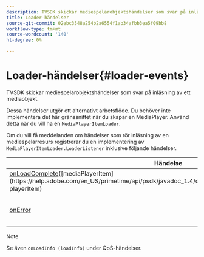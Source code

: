 ```yaml
---
description: TVSDK skickar mediespelarobjektshändelser som svar på inläsning av ett mediaobjekt.
title: Loader-händelser
source-git-commit: 02ebc3548a254b2a6554f1ab34afbb3ea5f09bb8
workflow-type: tm+mt
source-wordcount: '140'
ht-degree: 0%

---
```


# Loader-händelser{#loader-events}

TVSDK skickar mediespelarobjektshändelser som svar på inläsning av ett mediaobjekt.

Dessa händelser utgör ett alternativt arbetsflöde. Du behöver inte implementera det här gränssnittet när du skapar en MediaPlayer. Använd detta när du vill ha en `MediaPlayerItemLoader`.

Om du vill få meddelanden om händelser som rör inläsning av en mediespelarresurs registrerar du en implementering av `MediaPlayerItemLoader.LoaderListener` inklusive följande händelser.

| Händelse | Betydelse |
|---|---|
| [onLoadComplete](https://help.adobe.com/en_US/primetime/api/psdk/javadoc_1.4/com/adobe/mediacore/MediaPlayerItemLoader.LoaderListener.html#onLoadComplete(com.adobe.mediacore.MediaPlayerItem))([mediaPlayerItem](https://help.adobe.com/en_US/primetime/api/psdk/javadoc_1.4/com/adobe/mediacore/MediaPlayerItem.html) playerItem) | Inläsningen av medieresursen har slutförts. |
| [onError](https://help.adobe.com/en_US/primetime/api/psdk/javadoc_1.4/com/adobe/mediacore/MediaPlayerItemLoader.LoaderListener.html#onError(com.adobe.ave.MediaErrorCode,%20java.lang.String)) | Ett problem uppstod vid inläsning av medieresurser. |

>[!NOTE]
>
>Se även `onLoadInfo (loadInfo)` under QoS-händelser.
